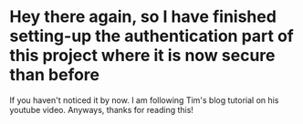 # Hey there again, so I have finished setting-up the authentication part of this project where it is now secure than before

If you haven't noticed it by now. I am following Tim's blog tutorial on his youtube video. Anyways, thanks for reading this!